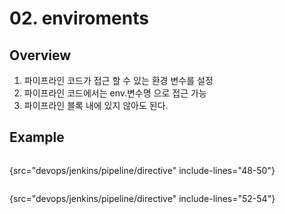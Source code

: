 # 02. enviroments

## Overview
1. 파이프라인 코드가 접근 할 수 있는 환경 변수를 설정
2. 파이프라인 코드에서는 env.변수명 으로 접근 가능
3. 파이프라인 블록 내에 있지 않아도 된다.

## Example
```groovy
```
{src="devops/jenkins/pipeline/directive" include-lines="48-50"}

```Groovy
```
{src="devops/jenkins/pipeline/directive" include-lines="52-54"}
